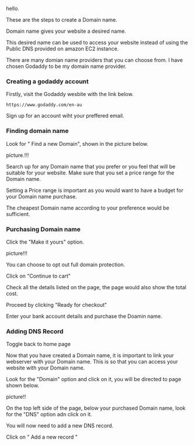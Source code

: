 hello. 

These are the steps to create a Domain name. 

Domain name gives your website a desired name.

This desired name can be used to access your website instead of using the Public DNS
provided on amazon EC2 instance.

There are many domian name providers that you can choose from.
I have chosen Godaddy to be my domain name provider.

### Creating a godaddy account

Firstly, visit the Godaddy wesbite with the link below.
```
https://www.godaddy.com/en-au
```
Sign up for an account wiht your preffered email.

### Finding domain name 

Look for " Find a new Domain", shown in the picture below.

picture.!!!

Search up for any Domain name that you prefer or you feel that will be suitable for your website. Make sure that you set a price range for the Domain name.

Setting a Price range is important as you would want to have a budget for your Domain name purchase. 

The cheapest Domain name according to your preference would be sufficient. 

### Purchasing Domain name 

Click the "Make it yours" option.

picture!!!

You can choose to opt out full domain protection.

Click on "Continue to cart"

Check all the details listed on the page, the page would also show the total cost.

Proceed by clicking "Ready for checkout"

Enter your bank account details and purchase the Doamin name.

### Adding DNS Record 

Toggle back to home page 

Now that you have created a Domain name, it is important to link your webserver with your Domain name. This is so that you can access your website with your Domain name. 

Look for the "Domain" option and click on it, you will be directed to page shown below. 

picture!!

On the top left side of the page, below your purchased Domain name, look for the "DNS" option adn click on it. 

You will now need to add a new DNS record.

Click on " Add a new record "





